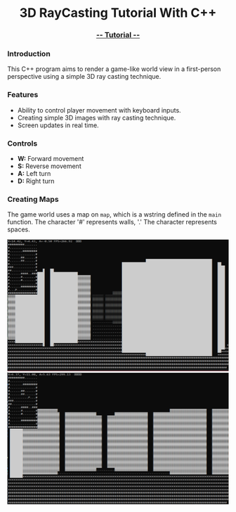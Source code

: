 



<p align="center">
   

  <h1 align="center">3D RayCasting Tutorial With C++</h1>
    
  <h3 align="center"><a href="https://github.com/aakcay5656/3DRayCastingTutorialWithCpp">-- Tutorial --</a></h3>
</p>

### Introduction
This C++ program aims to render a game-like world view in a first-person perspective using a simple 3D ray casting technique.

### Features

- Ability to control player movement with keyboard inputs.
- Creating simple 3D images with ray casting technique.
- Screen updates in real time.

### Controls

- **W:** Forward movement
- **S:** Reverse movement
- **A:** Left turn
- **D:** Right turn

### Creating Maps

The game world uses a map on `map`, which is a wstring defined in the `main` function. The character '#' represents walls, '.' The character represents spaces.

<img src="img/img2.PNG" width=600 height=300></img> <img src="img/img1.PNG" width=600 height=300></img>

